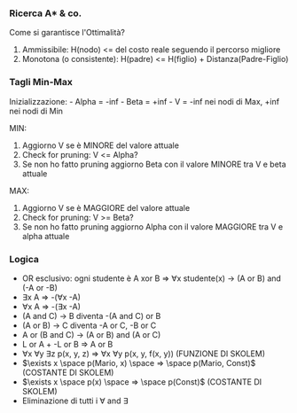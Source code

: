### Ricerca A* & co.
Come si garantisce l'Ottimalità?
1) Ammissibile:                               H(nodo) <= del costo reale seguendo il percorso migliore
2) Monotona (o consistente):        H(padre) <= H(figlio) + Distanza(Padre-Figlio)

### Tagli Min-Max
Inizializzazione:
	- Alpha = -inf
	- Beta = +inf
	- V = -inf nei nodi di Max, +inf nei nodi di Min

MIN:
1) Aggiorno V se è MINORE del valore attuale
2) Check for pruning: V <= Alpha?
3) Se non ho fatto pruning aggiorno Beta con il valore MINORE tra V e beta attuale

MAX:
1) Aggiorno V se è MAGGIORE del valore attuale
2) Check for pruning: V >= Beta?
3) Se non ho fatto pruning aggiorno Alpha con il valore MAGGIORE tra V e alpha attuale

### Logica
- OR esclusivo:  ogni studente è A xor B   =>   $\forall$x studente(x) -> (A or B) and (-A or -B)
- $\exists$x A   =>   -($\forall$x -A)
- $\forall$x A   =>   -($\exists$x -A)
- (A and C) -> B   diventa   -(A and C) or B
- (A or B) -> C diventa -A or C, -B or C
- A or (B and C) -> (A or B) and (A or C)
- L or A   +   -L or B   =>   A or B
- $\forall$x $\forall$y $\exists$z p(x, y, z)   =>   $\forall$x $\forall$y p(x, y, f(x, y))    (FUNZIONE DI SKOLEM)
- $\exists x \space p(Mario, x) \space => \space p(Mario, Const)$      (COSTANTE DI SKOLEM)
- $\exists x \space p(x) \space => \space p(Const)$      (COSTANTE DI SKOLEM)
- Eliminazione di tutti i $\forall$ and $\exists$ 






